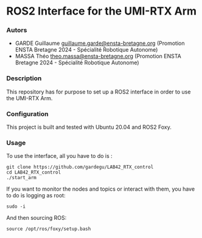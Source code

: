 # ROS2 Interface for the UMI-RTX Arm

### Autors
* GARDE Guillaume guillaume.garde@ensta-bretagne.org (Promotion ENSTA Bretagne 2024 - Spécialité Robotique Autonome)
* MASSA Théo theo.massa@ensta-bretagne.org (Promotion ENSTA Bretagne 2024 - Spécialité Robotique Autonome)

### Description
This repository has for purpose to set up a ROS2 interface in order to use the UMI-RTX Arm.

### Configuration
This project is built and tested with Ubuntu 20.04 and ROS2 Foxy.

### Usage
To use the interface, all you have to do is :

    git clone https://github.com/gardegu/LAB42_RTX_control
    cd LAB42_RTX_control
    ./start_arm

If you want to monitor the nodes and topics or interact with them, you have to do is logging as root:

    sudo -i

And then sourcing ROS:

    source /opt/ros/foxy/setup.bash

